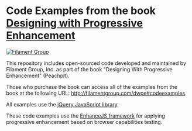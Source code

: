 # Code Examples from the book [Designing with Progressive Enhancement](http://filamentgroup.com/dwpe)

[![Filament Group](http://filamentgroup.com/images/fg-logo-positive-sm-crop.png) ](http://www.filamentgroup.com/)

This repository includes open-sourced code developed and maintained by Filament Group, Inc. as part of the book "Designing With Progressive Enhancement" (Peachpit).

Those who purchase the book can access all of the examples from the book at the following URL: http://filamentgroup.com/dwpe#codeexamples.

All examples use the [jQuery JavaScript library](http://jquery.com).

These code examples use the [EnhanceJS framework](https://github.com/filamentgroup/EnhanceJS) for applying progressive enhancement based on browser capabilities testing.
